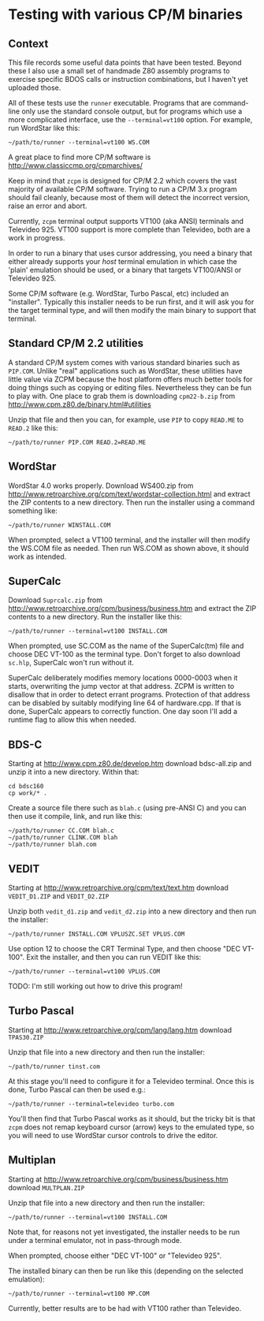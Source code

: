 Testing with various CP/M binaries
==================================

Context
-------

This file records some useful data points that have been tested. Beyond these I also use a small set of handmade Z80
assembly programs to exercise specific BDOS calls or instruction combinations, but I haven't yet uploaded those.

All of these tests use the `runner` executable. Programs that are command-line only use the standard console output, but
for programs which use a more complicated interface, use the `--terminal=vt100` option. For example, run WordStar like
this:

    ~/path/to/runner --terminal=vt100 WS.COM

A great place to find more CP/M software is http://www.classiccmp.org/cpmarchives/

Keep in mind that `zcpm` is designed for CP/M 2.2 which covers the vast majority of available CP/M software. Trying to
run a CP/M 3.x program should fail cleanly, because most of them will detect the incorrect version, raise an error and
abort.

Currently, `zcpm` terminal output supports VT100 (aka ANSI) terminals and Televideo 925. VT100 support is more complete
than Televideo, both are a work in progress.

In order to run a binary that uses cursor addressing, you need a binary that either already supports your *host*
terminal emulation in which case the 'plain' emulation should be used, or a binary that targets VT100/ANSI or Televideo
925.

Some CP/M software (e.g. WordStar, Turbo Pascal, etc) included an "installer". Typically this installer needs to be run
first, and it will ask you for the target terminal type, and will then modify the main binary to support that terminal.

Standard CP/M 2.2 utilities
---------------------------

A standard CP/M system comes with various standard binaries such as `PIP.COM`. Unlike "real" applications such as
WordStar, these utilities have little value via ZCPM because the host platform offers much better tools for doing things
such as copying or editing files. Nevertheless they can be fun to play with. One place to grab them is downloading
`cpm22-b.zip` from http://www.cpm.z80.de/binary.html#utilities

Unzip that file and then you can, for example, use `PIP` to copy `READ.ME` to `READ.2` like this:

    ~/path/to/runner PIP.COM READ.2=READ.ME

WordStar
--------

WordStar 4.0 works properly. Download WS400.zip from http://www.retroarchive.org/cpm/text/wordstar-collection.html
and extract the ZIP contents to a new directory. Then run the installer using a command something like:

    ~/path/to/runner WINSTALL.COM

When prompted, select a VT100 terminal, and the installer will then modify the WS.COM file as needed. Then run WS.COM as
shown above, it should work as intended.

SuperCalc
---------

Download `Suprcalc.zip` from http://www.retroarchive.org/cpm/business/business.htm and extract the ZIP contents to a new
directory. Run the installer like this:

    ~/path/to/runner --terminal=vt100 INSTALL.COM

When prompted, use SC.COM as the name of the SuperCalc(tm) file and choose DEC VT-100 as the terminal type. Don't forget
to also download `sc.hlp`, SuperCalc won't run without it.

SuperCalc deliberately modifies memory locations 0000-0003 when it starts, overwriting the jump vector at that address.
ZCPM is written to disallow that in order to detect errant programs. Protection of that address can be disabled by
suitably modifying line 64 of hardware.cpp. If that is done, SuperCalc appears to correctly function. One day soon I'll
add a runtime flag to allow this when needed.

BDS-C
-----

Starting at http://www.cpm.z80.de/develop.htm download bdsc-all.zip and unzip it into a new directory. Within that:

    cd bdsc160
    cp work/* .

Create a source file there such as `blah.c` (using pre-ANSI C) and you can then use it compile, link, and run like this:

    ~/path/to/runner CC.COM blah.c
    ~/path/to/runner CLINK.COM blah
    ~/path/to/runner blah.com

VEDIT
-----

Starting at http://www.retroarchive.org/cpm/text/text.htm download `VEDIT_D1.ZIP` and `VEDIT_D2.ZIP`

Unzip both `vedit_d1.zip` and `vedit_d2.zip` into a new directory and then run the installer:

    ~/path/to/runner INSTALL.COM VPLUSZC.SET VPLUS.COM

Use option 12 to choose the CRT Terminal Type, and then choose "DEC VT-100". Exit the installer, and then you can run
VEDIT like this:

    ~/path/to/runner --terminal=vt100 VPLUS.COM

TODO: I'm still working out how to drive this program!

Turbo Pascal
------------

Starting at http://www.retroarchive.org/cpm/lang/lang.htm download `TPAS30.ZIP`

Unzip that file into a new directory and then run the installer:

    ~/path/to/runner tinst.com

At this stage you'll need to configure it for a Televideo terminal. Once this is done, Turbo Pascal can then be used
e.g.:

    ~/path/to/runner --terminal=televideo turbo.com

You'll then find that Turbo Pascal works as it should, but the tricky bit is that `zcpm` does not remap keyboard cursor
(arrow) keys to the emulated type, so you will need to use WordStar cursor controls to drive the editor.

Multiplan
---------

Starting at http://www.retroarchive.org/cpm/business/business.htm download `MULTPLAN.ZIP`

Unzip that file into a new directory and then run the installer:

    ~/path/to/runner --terminal=vt100 INSTALL.COM

Note that, for reasons not yet investigated, the installer needs to be run under a terminal emulator, not in
pass-through mode.

When prompted, choose either "DEC VT-100" or "Televideo 925". 

The installed binary can then be run like this (depending on the selected emulation):

    ~/path/to/runner --terminal=vt100 MP.COM

Currently, better results are to be had with VT100 rather than Televideo.
